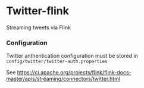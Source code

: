 # Twitter-flink

Streaming tweets via Flink

### Configuration

Twitter anthentication configuration must be stored in 
`config/twitter/twitter-auth.properties`

See https://ci.apache.org/projects/flink/flink-docs-master/apis/streaming/connectors/twitter.html 